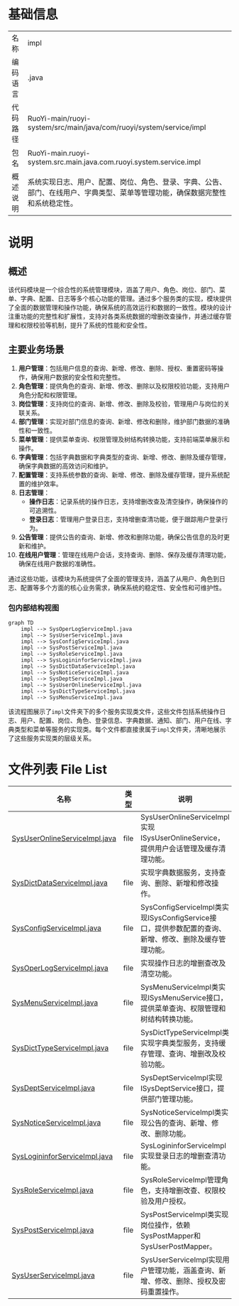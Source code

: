 # 基础信息

|      |      |
|------|------|
| 名称 | impl |
| 编码语言 | .java |
| 代码路径 | RuoYi-main/ruoyi-system/src/main/java/com/ruoyi/system/service/impl |
| 包名 | RuoYi-main.ruoyi-system.src.main.java.com.ruoyi.system.service.impl |
| 概述说明 | 系统实现日志、用户、配置、岗位、角色、登录、字典、公告、部门、在线用户、字典类型、菜单等管理功能，确保数据完整性和系统稳定性。 |

# 说明

## 概述
该代码模块是一个综合性的系统管理模块，涵盖了用户、角色、岗位、部门、菜单、字典、配置、日志等多个核心功能的管理。通过多个服务类的实现，模块提供了全面的数据管理和操作功能，确保系统的高效运行和数据的一致性。模块的设计注重功能的完整性和扩展性，支持对各类系统数据的增删改查操作，并通过缓存管理和权限校验等机制，提升了系统的性能和安全性。

## 主要业务场景
1. **用户管理**：包括用户信息的查询、新增、修改、删除、授权、重置密码等操作，确保用户数据的安全性和完整性。
2. **角色管理**：提供角色的查询、新增、修改、删除以及权限校验功能，支持用户角色分配和权限管理。
3. **岗位管理**：支持岗位的查询、新增、修改、删除及校验，管理用户与岗位的关联关系。
4. **部门管理**：实现对部门信息的查询、新增、修改和删除，维护部门数据的准确性和一致性。
5. **菜单管理**：提供菜单查询、权限管理及树结构转换功能，支持前端菜单展示和操作。
6. **字典管理**：包括字典数据和字典类型的查询、新增、修改、删除及缓存管理，确保字典数据的高效访问和维护。
7. **配置管理**：支持系统参数的查询、新增、修改、删除及缓存管理，提升系统配置的维护效率。
8. **日志管理**：
   - **操作日志**：记录系统的操作日志，支持增删改查及清空操作，确保操作的可追溯性。
   - **登录日志**：管理用户登录日志，支持增删查清功能，便于跟踪用户登录行为。
9. **公告管理**：提供公告的查询、新增、修改和删除功能，确保公告信息的及时更新和维护。
10. **在线用户管理**：管理在线用户会话，支持查询、删除、保存及缓存清理功能，确保在线用户数据的准确性。

通过这些功能，该模块为系统提供了全面的管理支持，涵盖了从用户、角色到日志、配置等多个方面的核心业务需求，确保系统的稳定性、安全性和可维护性。


### 包内部结构视图

```mermaid
graph TD
    impl --> SysOperLogServiceImpl.java
    impl --> SysUserServiceImpl.java
    impl --> SysConfigServiceImpl.java
    impl --> SysPostServiceImpl.java
    impl --> SysRoleServiceImpl.java
    impl --> SysLogininforServiceImpl.java
    impl --> SysDictDataServiceImpl.java
    impl --> SysNoticeServiceImpl.java
    impl --> SysDeptServiceImpl.java
    impl --> SysUserOnlineServiceImpl.java
    impl --> SysDictTypeServiceImpl.java
    impl --> SysMenuServiceImpl.java
```

该流程图展示了`impl`文件夹下的多个服务实现类文件，这些文件包括系统操作日志、用户、配置、岗位、角色、登录信息、字典数据、通知、部门、用户在线、字典类型和菜单等服务的实现类。每个文件都直接隶属于`impl`文件夹，清晰地展示了这些服务实现类的层级关系。

# 文件列表 File List

| 名称   | 类型  | 说明 |
|-------|------|-------------|
| [SysUserOnlineServiceImpl.java](SysUserOnlineServiceImpl.md) | file | SysUserOnlineServiceImpl实现ISysUserOnlineService，提供用户会话管理及缓存清理功能。 |
| [SysDictDataServiceImpl.java](SysDictDataServiceImpl.md) | file | 实现字典数据服务，支持查询、删除、新增和修改操作。 |
| [SysConfigServiceImpl.java](SysConfigServiceImpl.md) | file | SysConfigServiceImpl类实现ISysConfigService接口，提供参数配置的查询、新增、修改、删除及缓存管理功能。 |
| [SysOperLogServiceImpl.java](SysOperLogServiceImpl.md) | file | 实现操作日志的增删查改及清空功能。 |
| [SysMenuServiceImpl.java](SysMenuServiceImpl.md) | file | SysMenuServiceImpl类实现ISysMenuService接口，提供菜单查询、权限管理和树结构转换功能。 |
| [SysDictTypeServiceImpl.java](SysDictTypeServiceImpl.md) | file | SysDictTypeServiceImpl类实现字典类型服务，支持缓存管理、查询、增删改及校验功能。 |
| [SysDeptServiceImpl.java](SysDeptServiceImpl.md) | file | SysDeptServiceImpl实现ISysDeptService接口，提供部门管理功能。 |
| [SysNoticeServiceImpl.java](SysNoticeServiceImpl.md) | file | SysNoticeServiceImpl类实现公告的查询、新增、修改、删除功能。 |
| [SysLogininforServiceImpl.java](SysLogininforServiceImpl.md) | file | SysLogininforServiceImpl实现登录日志的增删查清功能。 |
| [SysRoleServiceImpl.java](SysRoleServiceImpl.md) | file | SysRoleServiceImpl管理角色，支持增删改查、权限校验及用户授权。 |
| [SysPostServiceImpl.java](SysPostServiceImpl.md) | file | SysPostServiceImpl类实现岗位操作，依赖SysPostMapper和SysUserPostMapper。 |
| [SysUserServiceImpl.java](SysUserServiceImpl.md) | file | SysUserServiceImpl实现用户管理功能，涵盖查询、新增、修改、删除、授权及密码重置操作。 |


